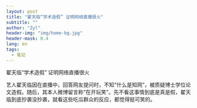 ```yaml
---
layout: post
title: "翟天临“学术造假” 证明网络直播很火"
subtitle: ""
author: "Zyl"
header-img: "img/home-bg.jpg"
header-mask: 0.4
lang: en
tags:
  - 笔记
---
```

翟天临“学术造假” 证明网络直播很火

艺人翟天临因在直播中，回答网友提问时，不知“什么是知网”，被质疑博士学位论文造假。随后，其本人微博留言称“在开玩笑”。先不看这事情到底是真是假，翟天临到底抄袭没抄袭，就看这些吃瓜群众的反应，都觉得挺可笑的。
